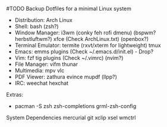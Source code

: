 #TODO Backup
Dotfiles for a minimal Linux system

- Distribution: Arch Linux
- Shell: bash (zsh?)
- Window Manager: i3wm (conky feh rofi dmenu) (bspwm? herbstluftwm?) xfce (Check ArchLinux.txt) (openbox?)
- Terminal Emulator: termite (rxvt/xterm for lightweight) tmux
- Emacs: emms plugins (Check ~/.emacs.d/init.el) - Drop?
- Vim: fzf tig plugins (Check ~/.vimrc) (nvim?)
- File Manager: vifm thunar
- Multimedia: mpv vlc
- PDF Viewer: zathura evince mupdf (llpp?)
- IRC: weechat hexchat

Extras:

- pacman -S zsh zsh-completions grml-zsh-config

System Dependencies
mercurial git xclip xsel wmctrl
